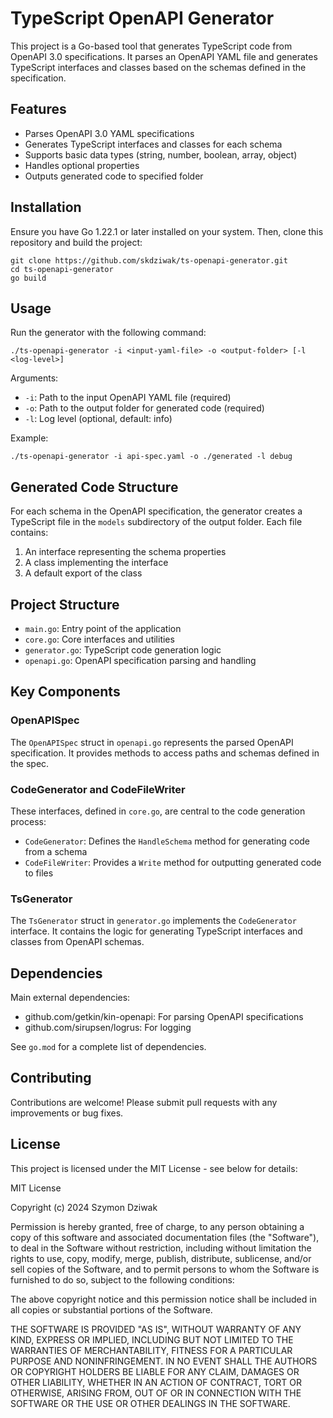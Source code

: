 # TypeScript OpenAPI Generator

This project is a Go-based tool that generates TypeScript code from OpenAPI 3.0 specifications. It parses an OpenAPI YAML file and generates TypeScript interfaces and classes based on the schemas defined in the specification.

## Features

- Parses OpenAPI 3.0 YAML specifications
- Generates TypeScript interfaces and classes for each schema
- Supports basic data types (string, number, boolean, array, object)
- Handles optional properties
- Outputs generated code to specified folder

## Installation

Ensure you have Go 1.22.1 or later installed on your system. Then, clone this repository and build the project:

    git clone https://github.com/skdziwak/ts-openapi-generator.git
    cd ts-openapi-generator
    go build

## Usage

Run the generator with the following command:

    ./ts-openapi-generator -i <input-yaml-file> -o <output-folder> [-l <log-level>]

Arguments:
- `-i`: Path to the input OpenAPI YAML file (required)
- `-o`: Path to the output folder for generated code (required)
- `-l`: Log level (optional, default: info)

Example:

    ./ts-openapi-generator -i api-spec.yaml -o ./generated -l debug

## Generated Code Structure

For each schema in the OpenAPI specification, the generator creates a TypeScript file in the `models` subdirectory of the output folder. Each file contains:

1. An interface representing the schema properties
2. A class implementing the interface
3. A default export of the class

## Project Structure

- `main.go`: Entry point of the application
- `core.go`: Core interfaces and utilities
- `generator.go`: TypeScript code generation logic
- `openapi.go`: OpenAPI specification parsing and handling

## Key Components

### OpenAPISpec

The `OpenAPISpec` struct in `openapi.go` represents the parsed OpenAPI specification. It provides methods to access paths and schemas defined in the spec.

### CodeGenerator and CodeFileWriter

These interfaces, defined in `core.go`, are central to the code generation process:

- `CodeGenerator`: Defines the `HandleSchema` method for generating code from a schema
- `CodeFileWriter`: Provides a `Write` method for outputting generated code to files

### TsGenerator

The `TsGenerator` struct in `generator.go` implements the `CodeGenerator` interface. It contains the logic for generating TypeScript interfaces and classes from OpenAPI schemas.

## Dependencies

Main external dependencies:
- github.com/getkin/kin-openapi: For parsing OpenAPI specifications
- github.com/sirupsen/logrus: For logging

See `go.mod` for a complete list of dependencies.

## Contributing

Contributions are welcome! Please submit pull requests with any improvements or bug fixes.

## License

This project is licensed under the MIT License - see below for details:

MIT License

Copyright (c) 2024 Szymon Dziwak

Permission is hereby granted, free of charge, to any person obtaining a copy
of this software and associated documentation files (the "Software"), to deal
in the Software without restriction, including without limitation the rights
to use, copy, modify, merge, publish, distribute, sublicense, and/or sell
copies of the Software, and to permit persons to whom the Software is
furnished to do so, subject to the following conditions:

The above copyright notice and this permission notice shall be included in all
copies or substantial portions of the Software.

THE SOFTWARE IS PROVIDED "AS IS", WITHOUT WARRANTY OF ANY KIND, EXPRESS OR
IMPLIED, INCLUDING BUT NOT LIMITED TO THE WARRANTIES OF MERCHANTABILITY,
FITNESS FOR A PARTICULAR PURPOSE AND NONINFRINGEMENT. IN NO EVENT SHALL THE
AUTHORS OR COPYRIGHT HOLDERS BE LIABLE FOR ANY CLAIM, DAMAGES OR OTHER
LIABILITY, WHETHER IN AN ACTION OF CONTRACT, TORT OR OTHERWISE, ARISING FROM,
OUT OF OR IN CONNECTION WITH THE SOFTWARE OR THE USE OR OTHER DEALINGS IN THE
SOFTWARE.